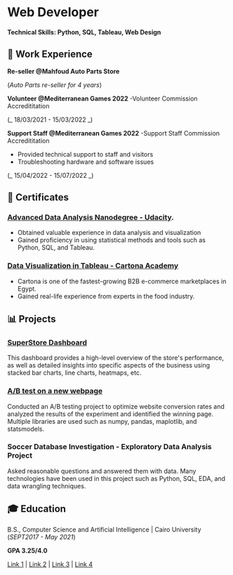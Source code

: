 # Web Developer

#### Technical Skills: Python, SQL, Tableau, Web Design 

## 💼 Work Experience
**Re-seller @Mahfoud Auto Parts Store**

(_Auto Parts re-seller for 4 years_)

**Volunteer @Mediterranean Games 2022**
-Volunteer Commission Accredititation 

(_ 18/03/2021 - 15/03/2022 _) 

**Support Staff @Mediterranean Games 2022**
-Support Staff Commission Accredititation

- Provided technical support to staff and visitors
- Troubleshooting hardware and software issues

(_ 15/04/2022 - 15/07/2022 _) 
  


## 📜 Certificates

### [Advanced Data Analysis Nanodegree - Udacity](https://confirm.udacity.com/AKTCERKS).

- Obtained valuable experience in data analysis and visualization
- Gained proficiency in using statistical methods and tools such as Python, SQL, and Tableau.

### [Data Visualization in Tableau - Cartona Academy](https://bit.ly/cartonaCertificate)
- Cartona is one of the fastest-growing B2B e-commerce marketplaces in Egypt.
- Gained real-life experience from experts in the food industry.

## 📊 Projects
### [SuperStore Dashboard](https://public.tableau.com/app/profile/ahmidaziz/viz/PerformanceOverview_16843287339820/Dashboard1)
This dashboard provides a high-level overview of the store's performance, as well as detailed insights into specific aspects of the business using stacked bar charts, line charts, heatmaps, etc.


### [A/B test on a new webpage](https://github.com/AhmidAziz/ab-test-on-new-webpage/blob/main/ab%20testing%20on%20new%20webpage%20project.ipynb)
Conducted an A/B testing project to optimize website conversion rates and analyzed the results of the experiment and identified the winning page. Multiple libraries are used such as numpy, pandas, maplotlib, and statsmodels.

### Soccer Database Investigation - Exploratory Data Analysis Project
Asked reasonable questions and answered them with data. Many technologies have been used in this project such as Python, SQL, EDA, and data wrangling techniques.

## 🎓 Education
B.S., Computer Science and Artificial Intelligence | Cairo University (_SEPT2017 - May 2021_)

**GPA 3.25/4.0**



[Link 1](https://www.youtube.com/watch?v=v96XQ_7PD7s&t=96s)  | [Link 2](https://youtu.be/4ebh5jclCc4)   |   [Link 3](https://youtu.be/iVBwJGFYnqk)   |   [Link 4](https://youtu.be/h4vhk1ypxoE?t=1060)
